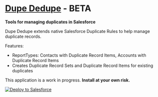 
# [Dupe Dedupe](https://www.youtube.com/watch?v=4vaN01VLYSQ) - BETA
**Tools for managing duplicates in Salesforce**

Dupe Dedupe extends native Salesforce Duplicate Rules to help manage duplicate records.

Features:
- ReportTypes: Contacts with Duplicate Record Items, Accounts with Duplicate Record Items
- Creates Duplicate Record Sets and Duplicate Record Items for existing duplicates

This application is a work in progress. **Install at your own risk.**


<a href="https://githubsfdeploy.herokuapp.com?owner=commonvoyage&repo=dupededupe">
  <img alt="Deploy to Salesforce"
       src="https://raw.githubusercontent.com/afawcett/githubsfdeploy/master/src/main/webapp/resources/img/deploy.png">
</a>

